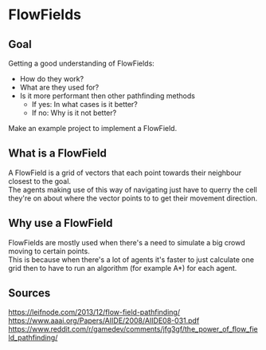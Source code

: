 # FlowFields

## Goal

Getting a good understanding of FlowFields:  

- How do they work?
- What are they used for?
- Is it more performant then other pathfinding methods  
	- If yes: In what cases is it better?
	- If no: Why is it not better?
	
Make an example project to implement a FlowField.

## What is a FlowField

A FlowField is a grid of vectors that each point towards their neighbour closest to the goal.  
The agents making use of this way of navigating just have to querry the cell they're on about where the vector points to to get their movement direction.  

## Why use a FlowField

FlowFields are mostly used when there's a need to simulate a big crowd moving to certain points.  
This is because when there's a lot of agents it's faster to just calculate one grid then to have to run an algorithm \(for example A\*\) for each agent.  

## Sources

https://leifnode.com/2013/12/flow-field-pathfinding/  
https://www.aaai.org/Papers/AIIDE/2008/AIIDE08-031.pdf
https://www.reddit.com/r/gamedev/comments/jfg3gf/the_power_of_flow_field_pathfinding/
